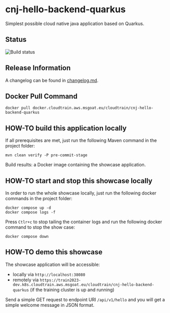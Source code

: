# cnj-hello-backend-quarkus

Simplest possible cloud native java application based on Quarkus.

## Status

![Build status](https://codebuild.eu-west-1.amazonaws.com/badges?uuid=eyJlbmNyeXB0ZWREYXRhIjoiQUozNVd6bDdCd1RBQWVubE53OHJUazJyZDkyQmNPdGdRQzcyRGxMUzg4KzhlYjRwUkJaMXF1Y1hMSnl5UzRCdFBYVlh3T0ROY1MzSVgrcjF3OEZwYnY0PSIsIml2UGFyYW1ldGVyU3BlYyI6ImhRc0g3blJMdlpzM3kzMmgiLCJtYXRlcmlhbFNldFNlcmlhbCI6MX0%3D&branch=main)

## Release Information

A changelog can be found in [changelog.md](changelog.md).

## Docker Pull Command

`docker pull docker.cloudtrain.aws.msgoat.eu/cloudtrain/cnj-hello-backend-quarkus`

## HOW-TO build this application locally

If all prerequisites are met, just run the following Maven command in the project folder:

```shell 
mvn clean verify -P pre-commit-stage
```

Build results: a Docker image containing the showcase application.

## HOW-TO start and stop this showcase locally

In order to run the whole showcase locally, just run the following docker commands in the project folder:

```shell 
docker compose up -d
docker compose logs -f 
```

Press `Ctlr+c` to stop tailing the container logs and run the following docker command to stop the show case:

```shell 
docker compose down
```

## HOW-TO demo this showcase

The showcase application will be accessible:
* locally via `http://localhost:38080`
* remotely via `https://train2023-dev.k8s.cloudtrain.aws.msgoat.eu/cloudtrain/cnj-hello-backend-quarkus` (if the training cluster is up and running)

Send a simple GET request to endpoint URI `/api/v1/hello` and you will get a simple welcome message in JSON format.